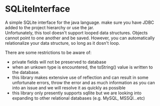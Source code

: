 # SQLiteInterface
A simple SQLite interface for the java language.  make sure you have JDBC added to the project hierarchy or use the jar.  
Unfortunately, this tool doesn't support looped data structures.  Objects cannot point to one another and be saved.  However, you can automatically relationalize your data structure, so long as it dosn't loop.

There are some restrictions to be aware of:
- private fields will not be preserved to database
- when an unkown type is encountered, the toString() value is written to the database.
- this library makes extensive use of reflection and can result in some unfortunate errors, throw the error and as much information as you can into an issue and we will resolve it as quickly as possible
- this library only presently supports sqllite but we are looking into expanding to other relational databases (e.g. MySQL, MSSQl...etc)

